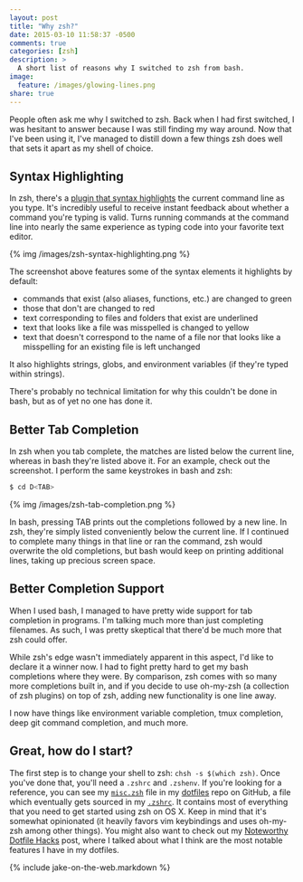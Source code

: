 ```yaml
---
layout: post
title: "Why zsh?"
date: 2015-03-10 11:58:37 -0500
comments: true
categories: [zsh]
description: >
  A short list of reasons why I switched to zsh from bash.
image:
  feature: /images/glowing-lines.png
share: true
---
```


People often ask me why I switched to zsh. Back when I had first switched, I was
hesitant to answer because I was still finding my way around. Now that I've been
using it, I've managed to distill down a few things zsh does well that sets it
apart as my shell of choice.

<!-- more -->

## Syntax Highlighting

In zsh, there's a [plugin that syntax highlights][zsh-syntax-highlighting] the
current command line as you type. It's incredibly useful to receive instant
feedback about whether a command you're typing is valid. Turns running commands
at the command line into nearly the same experience as typing code into your
favorite text editor.

{% img /images/zsh-syntax-highlighting.png %}

The screenshot above features some of the syntax elements it highlights by
default:

- commands that exist (also aliases, functions, etc.) are changed to green
- those that don't are changed to red
- text corresponding to files and folders that exist are underlined
- text that looks like a file was misspelled is changed to yellow
- text that doesn't correspond to the name of a file nor that looks like a
  misspelling for an existing file is left unchanged

It also highlights strings, globs, and environment variables (if they're typed
within strings).

There's probably no technical limitation for why this couldn't be done in bash, but
as of yet no one has done it.

## Better Tab Completion

In zsh when you tab complete, the matches are listed below the current line,
whereas in bash they're listed above it. For an example, check out the
screenshot. I perform the same keystrokes in bash and zsh:

```bash
$ cd D<TAB>
```

{% img /images/zsh-tab-completion.png %}

In bash, pressing TAB prints out the completions followed by a new line. In zsh,
they're simply listed conveniently below the current line. If I continued to
complete many things in that line or ran the command, zsh would overwrite the
old completions, but bash would keep on printing additional lines, taking up
precious screen space.

## Better Completion Support

When I used bash, I managed to have pretty wide support for tab completion in
programs. I'm talking much more than just completing filenames. As such, I was
pretty skeptical that there'd be much more that zsh could offer.

While zsh's edge wasn't immediately apparent in this aspect, I'd like to declare
it a winner now. I had to fight pretty hard to get my bash completions where
they were. By comparison, zsh comes with so many more completions built in, and
if you decide to use oh-my-zsh (a collection of zsh plugins) on top of zsh,
adding new functionality is one line away.

I now have things like environment variable completion, tmux completion, deep
git command completion, and much more.


## Great, how do I start?

The first step is to change your shell to zsh: `chsh -s $(which zsh)`. Once
you've done that, you'll need a `.zshrc` and `.zshenv`. If you're looking for a
reference, you can see my [`misc.zsh`][misc] file in my [dotfiles][dotfiles]
repo on GitHub, a file which eventually gets sourced in my [`.zshrc`][zshrc]. It
contains most of everything that you need to get started using zsh on OS X. Keep
in mind that it's somewhat opinionated (it heavily favors vim keybindings and
uses oh-my-zsh among other things). You might also want to check out my
[Noteworthy Dotfile Hacks][dotfile-hacks] post, where I talked about what I
think are the most notable features I have in my dotfiles.


[zsh-syntax-highlighting]: https://github.com/zsh-users/zsh-syntax-highlighting

[misc]: https://github.com/jez/dotfiles/blob/master/util/misc.zsh
[dotfiles]: https://github.com/jez/dotfiles
[zshrc]: https://github.com/jez/dotfiles/blob/master/zshrc

[dotfile-hacks]: /2015/03/10/noteworthy-dotfile-hacks/


{% include jake-on-the-web.markdown %}


